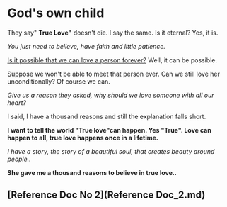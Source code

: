 # God's own child

They say" **True Love"** doesn't die. I say the same.
Is it eternal? Yes, it is.

_You just need to believe, have faith and little patience._

[Is it possible that we can love a person forever?](https://www.verywellmind.com/what-is-love-2795343)
Well, it can be possible.

Suppose we won't be able to meet that person ever. Can we still love her unconditionally?
Of course we can.

_Give us a reason they asked, why should we love someone with all our heart?_

I said, I have a thousand reasons and still the explanation falls short.

**I want to tell the world "True love"can happen. Yes "True". Love can happen to all, true love happens once in a lifetime.**

_I have a story, the story of a beautiful soul, that creates beauty around people.._

**She gave me a thousand reasons to believe in true love..**

## [Reference Doc No 2](Reference Doc_2.md)